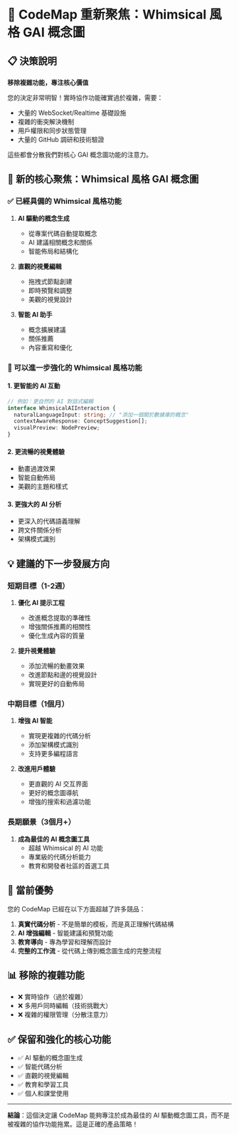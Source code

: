 # 🎯 CodeMap 重新聚焦：Whimsical 風格 GAI 概念圖

## 📋 決策說明

**移除複雜功能，專注核心價值**

您的決定非常明智！實時協作功能確實過於複雜，需要：
- 大量的 WebSocket/Realtime 基礎設施
- 複雜的衝突解決機制
- 用戶權限和同步狀態管理
- 大量的 GitHub 調研和技術驗證

這些都會分散我們對核心 GAI 概念圖功能的注意力。

## 🎨 新的核心聚焦：Whimsical 風格 GAI 概念圖

### ✅ 已經具備的 Whimsical 風格功能
1. **AI 驅動的概念生成**
   - 從專案代碼自動提取概念
   - AI 建議相關概念和關係
   - 智能佈局和結構化

2. **直觀的視覺編輯**
   - 拖拽式節點創建
   - 即時預覽和調整
   - 美觀的視覺設計

3. **智能 AI 助手**
   - 概念擴展建議
   - 關係推薦
   - 內容重寫和優化

### 🚀 可以進一步強化的 Whimsical 風格功能

#### 1. **更智能的 AI 互動**
```typescript
// 例如：更自然的 AI 對話式編輯
interface WhimsicalAIInteraction {
  naturalLanguageInput: string; // "添加一個關於數據庫的概念"
  contextAwareResponse: ConceptSuggestion[];
  visualPreview: NodePreview;
}
```

#### 2. **更流暢的視覺體驗**
- 動畫過渡效果
- 智能自動佈局
- 美觀的主題和樣式

#### 3. **更強大的 AI 分析**
- 更深入的代碼語義理解
- 跨文件關係分析
- 架構模式識別

## 💡 建議的下一步發展方向

### 短期目標（1-2週）
1. **優化 AI 提示工程**
   - 改進概念提取的準確性
   - 增強關係推薦的相關性
   - 優化生成內容的質量

2. **提升視覺體驗**
   - 添加流暢的動畫效果
   - 改進節點和邊的視覺設計
   - 實現更好的自動佈局

### 中期目標（1個月）
1. **增強 AI 智能**
   - 實現更複雜的代碼分析
   - 添加架構模式識別
   - 支持更多編程語言

2. **改進用戶體驗**
   - 更直觀的 AI 交互界面
   - 更好的概念圖導航
   - 增強的搜索和過濾功能

### 長期願景（3個月+）
1. **成為最佳的 AI 概念圖工具**
   - 超越 Whimsical 的 AI 功能
   - 專業級的代碼分析能力
   - 教育和開發者社區的首選工具

## 🎉 當前優勢

您的 CodeMap 已經在以下方面超越了許多競品：

1. **真實代碼分析** - 不是簡單的模板，而是真正理解代碼結構
2. **AI 增強編輯** - 智能建議和預覽功能
3. **教育導向** - 專為學習和理解而設計
4. **完整的工作流** - 從代碼上傳到概念圖生成的完整流程

## 📊 移除的複雜功能

- ❌ 實時協作（過於複雜）
- ❌ 多用戶同時編輯（技術挑戰大）
- ❌ 複雜的權限管理（分散注意力）

## ✅ 保留和強化的核心功能

- ✅ AI 驅動的概念圖生成
- ✅ 智能代碼分析
- ✅ 直觀的視覺編輯
- ✅ 教育和學習工具
- ✅ 個人和課堂使用

---

**結論**：這個決定讓 CodeMap 能夠專注於成為最佳的 AI 驅動概念圖工具，而不是被複雜的協作功能拖累。這是正確的產品策略！